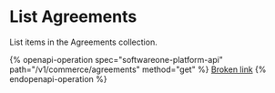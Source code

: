 # List Agreements

List items in the Agreements collection.

{% openapi-operation spec="softwareone-platform-api" path="/v1/commerce/agreements" method="get" %}
[Broken link](broken-reference)
{% endopenapi-operation %}
